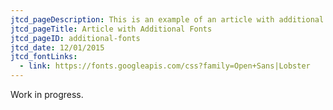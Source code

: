 ```yaml
---
jtcd_pageDescription: This is an example of an article with additional fonts.
jtcd_pageTitle: Article with Additional Fonts
jtcd_pageID: additional-fonts
jtcd_date: 12/01/2015
jtcd_fontLinks:
  - link: https://fonts.googleapis.com/css?family=Open+Sans|Lobster
---
```


Work in progress.
